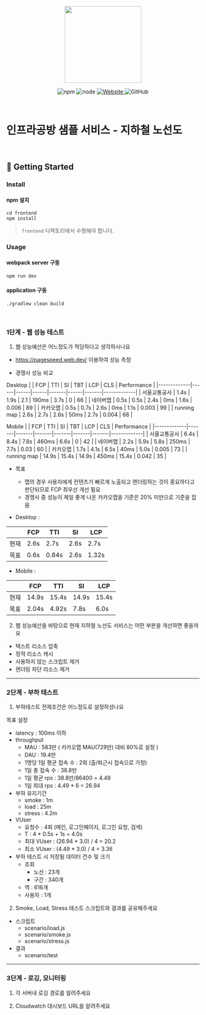 <p align="center">
    <img width="200px;" src="https://raw.githubusercontent.com/woowacourse/atdd-subway-admin-frontend/master/images/main_logo.png"/>
</p>
<p align="center">
  <img alt="npm" src="https://img.shields.io/badge/npm-%3E%3D%205.5.0-blue">
  <img alt="node" src="https://img.shields.io/badge/node-%3E%3D%209.3.0-blue">
  <a href="https://edu.nextstep.camp/c/R89PYi5H" alt="nextstep atdd">
    <img alt="Website" src="https://img.shields.io/website?url=https%3A%2F%2Fedu.nextstep.camp%2Fc%2FR89PYi5H">
  </a>
  <img alt="GitHub" src="https://img.shields.io/github/license/next-step/atdd-subway-service">
</p>

<br>

# 인프라공방 샘플 서비스 - 지하철 노선도

<br>

## 🚀 Getting Started

### Install
#### npm 설치
```
cd frontend
npm install
```
> `frontend` 디렉토리에서 수행해야 합니다.

### Usage
#### webpack server 구동
```
npm run dev
```
#### application 구동
```
./gradlew clean build
```
<br>

### 1단계 - 웹 성능 테스트

1. 웹 성능예산은 어느정도가 적당하다고 생각하시나요

- https://pagespeed.web.dev/ 이용하여 성능 측정

- 경쟁사 성능 비교 

Desktop
|             | FCP  | TTI  | SI   | TBT   | LCP  | CLS   | Performance |
|-------------|------|------|------|-------|------|-------|-------------|
| 서울교통공사      | 1.4s | 1.9s | 2.1  | 190ms | 3.7s | 0     | 66          |
| 네이버맵        | 0.5s | 0.5s | 2.4s | 0ms   | 1.6s | 0.006 | 89          |
| 카카오맵        | 0.5s | 0.7s | 2.6s | 0ms   | 1.1s | 0.003 | 99          |
| running map | 2.6s | 2.7s | 2.6s | 50ms  | 2.7s | 0.004 | 68          |

Mobile
|             | FCP   | TTI   | SI    | TBT   | LCP   | CLS   | Performance |
|-------------|-------|-------|-------|-------|-------|-------|-------------|
| 서울교통공사      | 6.4s  | 8.4s  | 7.8s  | 460ms | 6.6s  | 0     | 42          |
| 네이버맵        | 2.2s  | 5.9s  | 5.8s  | 250ms | 7.7s  | 0.03  | 60          |
| 카카오맵        | 1.7s  | 4.1s  | 6.5s  | 40ms  | 5.0s  | 0.005 | 73          |
| running map | 14.9s | 15.4s | 14.9s | 450ms | 15.4s | 0.042 | 35          |

- 목표 
    - 맵의 경우 사용자에게 컨텐츠가 빠르게 노출되고 렌더링하는 것이 중요하다고 판단되므로 FCP 최우선 개선 필요
    - 경쟁사 중 성능이 제일 좋게 나온 카카오맵을 기준은 20% 미만으로 기준을 잡음

- Desktop : 
    
|      | FCP  | TTI  | SI   | LCP  | 
|------|------|------|------|------|
| 현재  | 2.6s | 2.7s | 2.6s | 2.7s |
| 목표  | 0.6s | 0.84s | 2.6s | 1.32s |

- Mobile : 
    
|      | FCP  | TTI  | SI   | LCP  |
|------|------|------|------|------|
| 현재  | 14.9s | 15.4s | 14.9s | 15.4s |
| 목표  | 2.04s | 4.92s | 7.8s | 6.0s |

2. 웹 성능예산을 바탕으로 현재 지하철 노선도 서비스는 어떤 부분을 개선하면 좋을까요

- 텍스트 리소스 압축
- 정적 리소스 캐시
- 사용하지 않는 스크립트 제거
- 렌더링 차단 리소스 제거

---

### 2단계 - 부하 테스트 
1. 부하테스트 전제조건은 어느정도로 설정하셨나요

목표 설정
- latency : 100ms 이하
- throughput
    - MAU : 583만 ( 카카오맵 MAU(729만) 대비 80%로 설정 )
    - DAU : 19.4만
    - 1명당 1일 평균 접속 수 : 2회 (출/퇴근시 접속으로 가정)
    - 1일 총 접속 수 : 38.8만
    - 1일 평균 rps : 38.8만/86400 = 4.49
    - 1일 최대 rps : 4.49 * 6 = 26.94
- 부하 유지기간
    - smoke : 1m
    - load : 25m
    - stress : 4.2m
- VUser
    - 요청수 : 4회 (메인, 로그인페이지, 로그인 요청, 검색)
    - T : 4 * 0.5s + 1s =  4.0s
    - 최대 VUser : (26.94 * 3.0) / 4 = 20.2
    - 최소 VUser : (4.49 * 3.0) / 4 = 3.36
- 부하 테스트 시 저장될 데이터 건수 및 크기
    - 조회
        - 노선 : 23개
        - 구간 : 340개
    - 역 : 616개
    - 사용자 : 1개

2. Smoke, Load, Stress 테스트 스크립트와 결과를 공유해주세요
- 스크립트  
  - scenario/load.js
  - scenario/smoke.js
  - scenario/stress.js
- 결과
  - scenario/test
---

### 3단계 - 로깅, 모니터링
1. 각 서버내 로깅 경로를 알려주세요

2. Cloudwatch 대시보드 URL을 알려주세요
